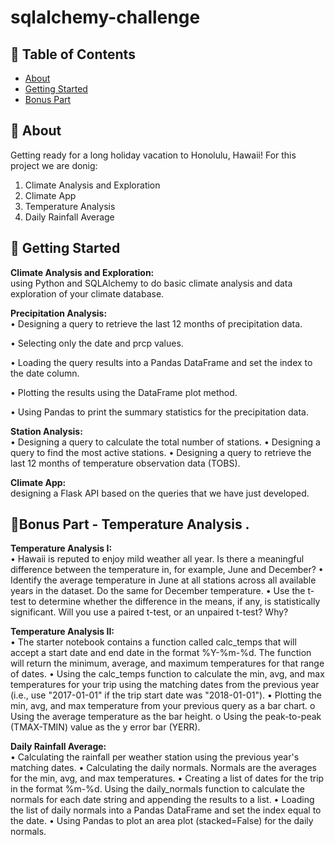 # sqlalchemy-challenge


## 📝 Table of Contents

- [About](#about)
- [Getting Started](#getting_started)
- [Bonus Part](#bonus_part)

## 🧐 About <a name = "about"></a>
Getting ready for a long holiday vacation to Honolulu, Hawaii!
For this project we are donig:
1.	Climate Analysis and Exploration
2.	Climate App
3.	Temperature Analysis 
4.  Daily Rainfall Average


## 🏁 Getting Started <a name = "getting_started"></a>

**Climate Analysis and Exploration:** <br>
using Python and SQLAlchemy to do basic climate analysis and data exploration of your climate database. 

**Precipitation Analysis:** <br>
•	Designing a query to retrieve the last 12 months of precipitation data. 

•	Selecting only the date and prcp values.

•	Loading the query results into a Pandas DataFrame and set the index to the date column.

•	Plotting the results using the DataFrame plot method.

•	Using Pandas to print the summary statistics for the precipitation data.

**Station Analysis:** <br>
•	Designing a query to calculate the total number of stations.
•	Designing a query to find the most active stations.
•	Designing a query to retrieve the last 12 months of temperature observation data (TOBS).

**Climate App:** <br>
designing a Flask API based on the queries that we have just developed. 


## :doughnut:Bonus Part -	Temperature Analysis . <a name = "bonus_part"></a>

**Temperature Analysis I:** <br>
•	Hawaii is reputed to enjoy mild weather all year. Is there a meaningful difference between the temperature in, for example, June and December?
•	Identify the average temperature in June at all stations across all available years in the dataset. Do the same for December temperature.
•	Use the t-test to determine whether the difference in the means, if any, is statistically significant. Will you use a paired t-test, or an unpaired t-test? Why?

**Temperature Analysis II:** <br>
•	The starter notebook contains a function called calc_temps that will accept a start date and end date in the format %Y-%m-%d. The function will return the minimum, average, and maximum temperatures for that range of dates.
•	Using the calc_temps function to calculate the min, avg, and max temperatures for your trip using the matching dates from the previous year (i.e., use "2017-01-01" if the trip start date was "2018-01-01").
•	Plotting the min, avg, and max temperature from your previous query as a bar chart.
    o	Using the average temperature as the bar height.
    o	Using the peak-to-peak (TMAX-TMIN) value as the y error bar (YERR).


**Daily Rainfall Average:** <br>
•	Calculating the rainfall per weather station using the previous year's matching dates.
•	Calculating the daily normals. Normals are the averages for the min, avg, and max temperatures.
•	Creating a list of dates for the trip in the format %m-%d. Using the daily_normals function to calculate the normals for each date string and appending the results to a list.
•	Loading the list of daily normals into a Pandas DataFrame and set the index equal to the date.
•	Using Pandas to plot an area plot (stacked=False) for the daily normals.

